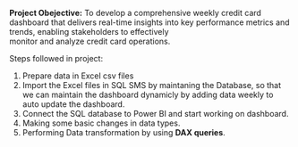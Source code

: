 **Project Obejective:** 
    To develop a comprehensive weekly credit card dashboard that delivers real-time insights into key performance metrics and trends, enabling stakeholders to effectively     
    monitor and analyze credit card operations.

Steps followed in project:
1. Prepare data in Excel csv files
2. Import the Excel files in SQL SMS by maintaning the Database, so that we can maintain the dashboard dynamicly by adding data weekly to auto update the dashboard.
3. Connect the SQL database to Power BI and start working on dashboard.
4. Making some basic changes in data types.
5. Performing Data transformation by using **DAX queries**.
